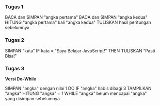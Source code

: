 ### Tugas 1
BACA dan SIMPAN "angka pertama"
BACA dan SIMPAN "angka kedua"
HITUNG "angka pertama" kali "angka kedua"
TULISKAN hasil peritungan sebelumnya  

### Tugas 2
SIMPAN "kata"
IF kata = "Saya Belajar JavaScript!" THEN
  TULISKAN "Pasti Bisa!"

### Tugas 3
__Versi Do-While__

SIMPAN "angka" dengan nilai 1
DO
  IF "angka" habis dibagi 3
    TAMPILKAN "angka"
  HITUNG "angka" + 1
WHILE "angka" belum mencapai "angka" yang disimpan sebelumnya
